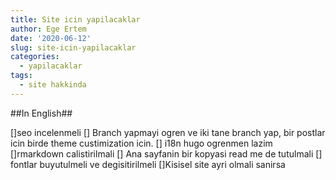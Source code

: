 ```yaml
---
title: Site icin yapilacaklar
author: Ege Ertem
date: '2020-06-12'
slug: site-icin-yapilacaklar
categories:
  - yapilacaklar
tags:
  - site hakkinda
---
```

##In English##

[]seo incelenmeli
[] Branch yapmayi ogren ve iki tane branch yap, bir postlar icin birde theme custimization icin.
[] i18n hugo ogrenmen lazim
[]rmarkdown calistirilmali 
[] Ana sayfanin bir kopyasi read me de tutulmali
[] fontlar buyutulmeli ve degisitirilmeli
[]Kisisel site ayri olmali sanirsa